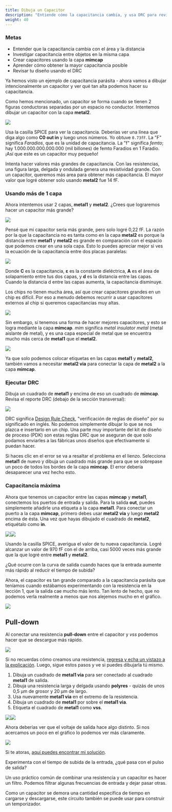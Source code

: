 ```yaml
---
title: Dibuja un Capacitor
description: "Entiende cómo la capacitancia cambia, y usa DRC para revisar tu diseño"
weight: 40
---
```


### Metas

* Entender que la capacitancia cambia con el área y la distancia
* Investigar capacitancia entre objetos en la misma capa
* Crear capacitores usando la capa **mimcap**
* Aprender cómo obtener la mayor capacitancia posible
* Revisar tu diseño usando el DRC

Ya hemos visto un ejemplo de capacitancia parásita - ahora vamos a dibujar intencionalmente un capacitor y ver qué tan alta podemos hacer su capacitancia.

Como hemos mencionado, un capacitor se forma cuando se tienen 2 figuras conductoras separadas por un espacio no conductor. Intentemos dibujar un capacitor con la capa **metal2**.

![](../../../siliwiz/images/image8.png)

Usa la casilla SPICE para ver la capacitancia. Deberías ver una línea que diga algo como **C0 out in** y luego unos números. Yo obtuve `0.73fF`. La "F" significa *Faradios*, que es la unidad de capacitancia. La "f" significa *femto*; hay 1.000.000.000.000.000 (mil billones) de femto Faradios en 1 Faradio. ¡Así que este es un capacitor muy pequeño!

Intenta hacer valores más grandes de capacitancia. Con las resistencias, una figura larga, delgada y ondulada genera una resistividad grande. Con un capacitor, queremos más area para obtener más capacitancia. El mayor valor que logré obtener solo usando **metal2** fue 14 fF.

### Usando más de 1 capa

Ahora intentemos usar 2 capas, **metal1** y **metal2**. ¿Crees que lograremos hacer un capacitor más grande?

![](../../../siliwiz/images/image15.png)

Pensé que mi capacitor sería más grande, pero solo logré 0,22 fF. La razón por la que la capacitancia no es tanta como en la capa **metal2** es porque la distancia entre **metal1** y **metal2** es grande en comparación con el espacio que podemos crear en una sola capa. Esto lo puedes apreciar mejor si ves la ecuación de la capacitancia entre dos placas paralelas:

![](../../../siliwiz/images/image1.png)

Donde **C** es la capacitancia, **ε** es la constante dieléctrica, **A** es el área de solapamiento entre tus dos capas, y **d** es la distancia entre las capas. Cuando la distancia d entre las capas aumenta, la capacitancia disminuye.

Los chips no tienen mucha área, así que crear capacitores grandes en un chip es difícil. Por eso a menudo debemos recurrir a usar capacitores externos al chip si queremos capacitancias muy altas.

![](../../../siliwiz/images/image44.png)

Sin embargo, sí tenemos una forma de hacer mejores capacitores, y esto se logra mediante la capa **mimcap**. *mim* significa *metal insulator metal* (metal aislante de metal), y es una capa especial de metal que se encuentra mucho más cerca de **metal1** que el **metal2**.

![](../../../siliwiz/images/image26.png)

Ya que solo podemos colocar etiquetas en las capas **metal1** y **metal2**, también vamos a necesitar **metal2 via** para conectar la capa de **metal2** a la capa **mimcap**.

### Ejecutar DRC

Dibuja un cuadrado de **metal1** y encima de eso un cuadrado de **mimcap**. Revisa el reporte DRC (debajo de la sección transversal):

![](../../../siliwiz/images/image64.png)

DRC significa [Design Rule Check](https://www.zerotoasiccourse.com/terminology/drc/), "verificación de reglas de diseño" por su significado en inglés. No podemos simplemente dibujar lo que se nos plazca e insertarlo en un chip. Una parte muy importante del kit de diseño de proceso (PDK) son estas reglas DRC que se aseguran de que solo podamos enviarles a las fábricas unos diseños que efectivamente sí puedan hacer.

Si haces clic en el error se va a resaltar el problema en el lienzo. Selecciona **metal1** de nuevo y dibuja un cuadrado más grande para que se sobrepase un poco de todos los bordes de la capa **mimcap**. El error debería desaparecer una vez hecho esto.

### Capacitancia máxima

Ahora que tenemos un capacitor entre las capas **mimcap** y **metal1**, conectemos los puertos de entrada y salida. Para la salida **out**, puedes simplemente añadirle una etiqueta a la capa **metal1**. Para conectar un puerto a la capa **mimcap**, primero debes usar **metal2 via** y luego **metal2** encima de ésta. Una vez que hayas dibujado el cuadrado de **metal2**, etiquétalo como **in**.

![](../../../siliwiz/images/image6.png)![](../../../siliwiz/images/image45.png)

Usando la casilla SPICE, averigua el valor de tu nueva capacitancia. Logré alcanzar un valor de 970 fF con el de arriba, casi 5000 veces más grande que la que logré entre **metal1** y **metal2**.

¿Qué ocurre con la curva de salida cuando haces que la entrada aumente más rápido al reducir el tiempo de subida?

Ahora, el capacitor es tan grande comparado a la capacitancia parásita que teníamos cuando estábamos experimentando con la resistencia en la lección 1, que la salida cae mucho más lento. Tan lento de hecho, que no podemos verla realmente a menos que nos alejemos mucho en el gráfico.

![](../../../siliwiz/images/image39.png)

## Pull-down

Al conectar una resistencia **pull-down** entre el capacitor y *vss* podemos hacer que se descargue más rápido.

![](../../../siliwiz/images/image21.png)

Si no recuerdas cómo creamos una resistencia, [regresa y echa un vistazo a la explicación](../../siliwiz/resistors/#conéctalo-todo). Luego, sigue estos pasos y ve si puedes dibujarla tú mismo.

1. Dibuja un cuadrado de **metal1 via** para ser conectado al cuadrado **metal1** de salida.
2. Dibuja una resistencia larga y delgada usando **polyres** - quizás de unos 0,5 μm de grosor y 20 μm de largo.
3. Usa nuevamente **metal1 via** en el extremo de la resistencia.
4. Dibuja un cuadrado de **metal1** por sobre el **metal1 via**.
5. Etiqueta el cuadrado de **metal1** como **vss**.

![](../../../siliwiz/images/image38.png)![](../../../siliwiz/images/image27.png)

Ahora deberías ver que el voltaje de salida hace algo distinto. Si nos acercamos un poco en el gráfico lo podemos ver más claramente.

![](../../../siliwiz/images/image37.png)

Si te atoras, [aquí puedes encontrar mi solución](https://app.siliwiz.com/?preset=mimcap).

Experimenta con el tiempo de subida de la entrada, ¿qué pasa con el pulso de salida?

Un uso práctico común de combinar una resistencia y un capacitor es hacer un filtro. Podemos filtrar algunas frecuencias de entrada y dejar pasar otras.

Como un capacitor se demora una cantidad específica de tiempo en cargarse y descargarse, este circuito también se puede usar para construir un temporizador.
